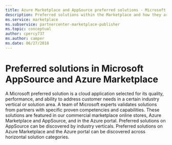 ```yaml
---
title: Azure Marketplace and AppSource preferred solutions - Microsoft commercial marketplace
description: Preferred solutions within the Marketplace and how they are selected
ms.service: marketplace
ms.subservice: partnercenter-marketplace-publisher
ms.topic: conceptual
author: cpercy737
ms.author: camper
ms.date: 06/27/2018
---
```


# Preferred solutions in Microsoft AppSource and Azure Marketplace

A Microsoft preferred solution is a cloud application selected for its quality, performance, and ability to address customer needs in a certain industry vertical or solution area. A team of Microsoft experts validates solutions from partners with specific proven competencies and capabilities. These solutions are featured in our commercial marketplace online stores, Azure Marketplace and AppSource, and in the Azure portal. Preferred solutions on AppSource can be discovered by industry verticals. Preferred solutions on Azure Marketplace and the Azure portal can be discovered across horizontal solution categories.